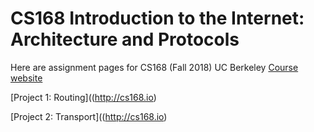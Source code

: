 # CS168 Introduction to the Internet: Architecture and Protocols

Here are assignment pages for CS168 (Fall 2018) UC Berkeley [Course website](http://cs168.io)

[Project 1: Routing]((http://cs168.io)

[Project 2: Transport]((http://cs168.io)

